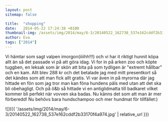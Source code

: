 ```yaml
---
layout: post
sitemap: false

title:  "shopping"
date:   2014-05-22 17:24:38 +0100
thumbnail-img: /assets/img/2014/may/6-3/20140522_162738_537e162cddf2b33170f4a974.jpg
author: Eva
tags: ["2014"]
---
```


Vi hämtar som sagt valpen imorgon(iiiihh!!!) och vi har it riktigt hunnit köpa allt än så det passade vi på att göra idag. Vi for in på arken zoo och köpte tuggben, en leksak som är skön att bita på som tydligen är "extremt hållbar" och en kam. Allt blev 288 kr och det betalade jag med mitt presentkort så det kändes som att man fick allt gratis. Vi var även in på myrorna där jag hittade en fön som jag tror man kan föna hundens päls med utan att det ska bli obehagligt. Och på ö&b så hittade vi en antiglidmatta till badkaret vilket kommer bli perfekt när vovven ska badas. Nu känns det som att man är mer förberedd! Nu behövs bara hundschampoo och mer hundmat för tillfället:)

![]({{ '/assets/img/2014/may/6-3/20140522_162738_537e162cddf2b33170f4a974.jpg'  | relative_url }})

